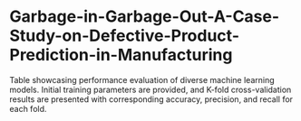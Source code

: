 # Garbage-in-Garbage-Out-A-Case-Study-on-Defective-Product-Prediction-in-Manufacturing
Table showcasing performance evaluation of diverse machine learning models. Initial training parameters are provided, and K-fold cross-validation results are presented with corresponding accuracy, precision, and recall for each fold. 
